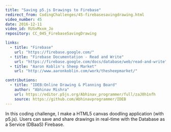 ```yaml
---
title: "Saving p5.js Drawings to Firebase"
redirect_from: CodingChallenges/45-firebasesavingdrawing.html
video_number: 45
date: 2016-12-11
video_id: RUSvMxxm_Jo
repository: CC_045_FirebaseSavingDrawing

links:
  - title: "Firebase"
    url: "https://firebase.google.com/"
  - title: "Firebase Documentation - Read and Write"
    url: "https://firebase.google.com/docs/database/web/read-and-write"
  - title: "Aaron Koblin's Sheep Market"
    url: "http://www.aaronkoblin.com/work/thesheepmarket/"

contributions:
  - title: "IDEB:Online Drawing & Planning Board"
    author: "Abhinav Mishra"
    url: https://editor.p5js.org/Abhinav_programmer/full/zaJ0h1nfh
    source: https://github.com/Abhinavprogrammer/IDEB
---
```

In this coding challenge, I make a HTML5 canvas doodling application (with p5.js).  Users can save and share drawings in real-time with the Database as a Service (DBaaS) Firebase.
